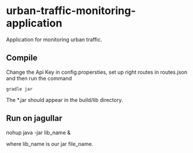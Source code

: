 # urban-traffic-monitoring-application
Application for monitoring urban traffic. 

## Compile

Change the Api Key in config.propersties, set up right routes in routes.json and then run the command

`gradle jar` 

The *.jar should appear in the build/lib directory. 

## Run on jagullar 

nohup java -jar lib_name &

where lib_name is our jar file_name. 
